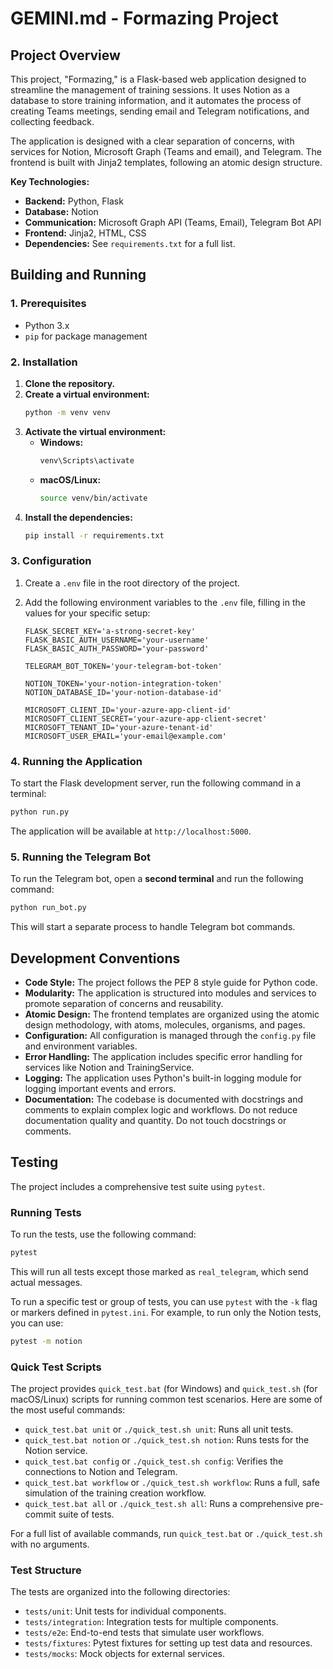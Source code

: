 # GEMINI.md - Formazing Project

## Project Overview

This project, "Formazing," is a Flask-based web application designed to streamline the management of training sessions. It uses Notion as a database to store training information, and it automates the process of creating Teams meetings, sending email and Telegram notifications, and collecting feedback.

The application is designed with a clear separation of concerns, with services for Notion, Microsoft Graph (Teams and email), and Telegram. The frontend is built with Jinja2 templates, following an atomic design structure.

**Key Technologies:**

*   **Backend:** Python, Flask
*   **Database:** Notion
*   **Communication:** Microsoft Graph API (Teams, Email), Telegram Bot API
*   **Frontend:** Jinja2, HTML, CSS
*   **Dependencies:** See `requirements.txt` for a full list.

## Building and Running

### 1. Prerequisites

*   Python 3.x
*   `pip` for package management

### 2. Installation

1.  **Clone the repository.**
2.  **Create a virtual environment:**
    ```bash
    python -m venv venv
    ```
3.  **Activate the virtual environment:**
    *   **Windows:**
        ```bash
        venv\Scripts\activate
        ```
    *   **macOS/Linux:**
        ```bash
        source venv/bin/activate
        ```
4.  **Install the dependencies:**
    ```bash
    pip install -r requirements.txt
    ```

### 3. Configuration

1.  Create a `.env` file in the root directory of the project.
2.  Add the following environment variables to the `.env` file, filling in the values for your specific setup:

    ```
    FLASK_SECRET_KEY='a-strong-secret-key'
    FLASK_BASIC_AUTH_USERNAME='your-username'
    FLASK_BASIC_AUTH_PASSWORD='your-password'

    TELEGRAM_BOT_TOKEN='your-telegram-bot-token'

    NOTION_TOKEN='your-notion-integration-token'
    NOTION_DATABASE_ID='your-notion-database-id'

    MICROSOFT_CLIENT_ID='your-azure-app-client-id'
    MICROSOFT_CLIENT_SECRET='your-azure-app-client-secret'
    MICROSOFT_TENANT_ID='your-azure-tenant-id'
    MICROSOFT_USER_EMAIL='your-email@example.com'
    ```

### 4. Running the Application

To start the Flask development server, run the following command in a terminal:

```bash
python run.py
```

The application will be available at `http://localhost:5000`.

### 5. Running the Telegram Bot

To run the Telegram bot, open a **second terminal** and run the following command:

```bash
python run_bot.py
```

This will start a separate process to handle Telegram bot commands.

## Development Conventions

*   **Code Style:** The project follows the PEP 8 style guide for Python code.
*   **Modularity:** The application is structured into modules and services to promote separation of concerns and reusability.
*   **Atomic Design:** The frontend templates are organized using the atomic design methodology, with atoms, molecules, organisms, and pages.
*   **Configuration:** All configuration is managed through the `config.py` file and environment variables.
*   **Error Handling:** The application includes specific error handling for services like Notion and TrainingService.
*  **Logging:** The application uses Python's built-in logging module for logging important events and errors.
*   **Documentation:** The codebase is documented with docstrings and comments to explain complex logic and workflows. Do not reduce documentation quality and quantity. Do not touch docstrings or comments.

## Testing

The project includes a comprehensive test suite using `pytest`.

### Running Tests

To run the tests, use the following command:

```bash
pytest
```

This will run all tests except those marked as `real_telegram`, which send actual messages.

To run a specific test or group of tests, you can use `pytest` with the `-k` flag or markers defined in `pytest.ini`. For example, to run only the Notion tests, you can use:

```bash
pytest -m notion
```

### Quick Test Scripts

The project provides `quick_test.bat` (for Windows) and `quick_test.sh` (for macOS/Linux) scripts for running common test scenarios. Here are some of the most useful commands:

*   `quick_test.bat unit` or `./quick_test.sh unit`: Runs all unit tests.
*   `quick_test.bat notion` or `./quick_test.sh notion`: Runs tests for the Notion service.
*   `quick_test.bat config` or `./quick_test.sh config`: Verifies the connections to Notion and Telegram.
*   `quick_test.bat workflow` or `./quick_test.sh workflow`: Runs a full, safe simulation of the training creation workflow.
*   `quick_test.bat all` or `./quick_test.sh all`: Runs a comprehensive pre-commit suite of tests.

For a full list of available commands, run `quick_test.bat` or `./quick_test.sh` with no arguments.

### Test Structure

The tests are organized into the following directories:

*   `tests/unit`: Unit tests for individual components.
*   `tests/integration`: Integration tests for multiple components.
*   `tests/e2e`: End-to-end tests that simulate user workflows.
*   `tests/fixtures`: Pytest fixtures for setting up test data and resources.
*   `tests/mocks`: Mock objects for external services.
